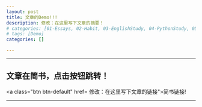 ```yaml
---
layout: post
title: 文章的Demo!!!
description: 修改：在这里写下文章的摘要！
# categories: [01-Essays, 02-Habit, 03-EnglishStudy, 04-PythonStudy, 05-PythonLib, 06-MachineLearn, 07-RandomRearch, 08-Tools, 10-Spider]
# tags: [Demo]
categories: []

---
```


---

## 文章在简书，点击按钮跳转！
<a class="btn btn-default" href= 修改：在这里写下文章的链接">简书链接!</a>

---
